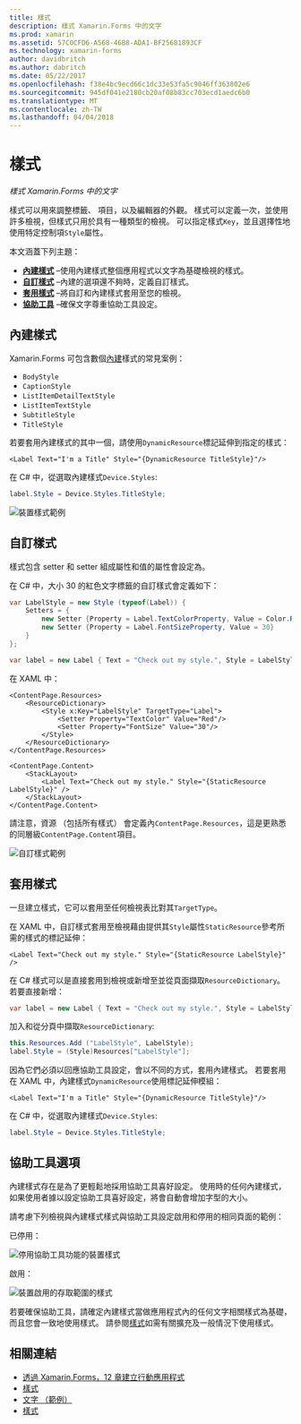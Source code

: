 ```yaml
---
title: 樣式
description: 樣式 Xamarin.Forms 中的文字
ms.prod: xamarin
ms.assetid: 57C0CFD6-A568-46B8-ADA1-BF25681893CF
ms.technology: xamarin-forms
author: davidbritch
ms.author: dabritch
ms.date: 05/22/2017
ms.openlocfilehash: f38e4bc9ecd66c1dc33e53fa5c9046ff363802e6
ms.sourcegitcommit: 945df041e2180cb20af08b83cc703ecd1aedc6b0
ms.translationtype: MT
ms.contentlocale: zh-TW
ms.lasthandoff: 04/04/2018
---
```

# <a name="styles"></a>樣式

_樣式 Xamarin.Forms 中的文字_


樣式可以用來調整標籤、 項目，以及編輯器的外觀。 樣式可以定義一次，並使用許多檢視，但樣式只用於具有一種類型的檢視。
可以指定樣式`Key`，並且選擇性地使用特定控制項`Style`屬性。

本文涵蓋下列主題：

- **[內建樣式](#Built-In_Styles)** &ndash;使用內建樣式整個應用程式以文字為基礎檢視的樣式。
- **[自訂樣式](#Custom_Styles)** &ndash;內建的選項還不夠時，定義自訂樣式。
- **[套用樣式](#Applying_Styles)** &ndash;將自訂和內建樣式套用至您的檢視。
- **[協助工具](#Accessibility)** &ndash;確保文字尊重協助工具設定。

<a name="Built-In_Styles" />

## <a name="built-in-styles"></a>內建樣式

Xamarin.Forms 可包含數個[內建](http://developer.xamarin.com/api/type/Xamarin.Forms.Device+Styles/)樣式的常見案例：

- `BodyStyle`
- `CaptionStyle`
- `ListItemDetailTextStyle`
- `ListItemTextStyle`
- `SubtitleStyle`
- `TitleStyle`

若要套用內建樣式的其中一個，請使用`DynamicResource`標記延伸到指定的樣式：

```xaml
<Label Text="I'm a Title" Style="{DynamicResource TitleStyle}"/>
```

在 C# 中，從選取內建樣式`Device.Styles`:

```csharp
label.Style = Device.Styles.TitleStyle;
```

![](styles-images/builtinstyles.png "裝置樣式範例")

<a name="Custom_Styles" />

## <a name="custom-styles"></a>自訂樣式

樣式包含 setter 和 setter 組成屬性和值的屬性會設定為。

在 C# 中，大小 30 的紅色文字標籤的自訂樣式會定義如下：

```csharp
var LabelStyle = new Style (typeof(Label)) {
    Setters = {
        new Setter {Property = Label.TextColorProperty, Value = Color.Red},
        new Setter {Property = Label.FontSizeProperty, Value = 30}
    }
};

var label = new Label { Text = "Check out my style.", Style = LabelStyle };
```

在 XAML 中：

```xaml
<ContentPage.Resources>
    <ResourceDictionary>
        <Style x:Key="LabelStyle" TargetType="Label">
            <Setter Property="TextColor" Value="Red"/>
            <Setter Property="FontSize" Value="30"/>
        </Style>
    </ResourceDictionary>
</ContentPage.Resources>

<ContentPage.Content>
    <StackLayout>
        <Label Text="Check out my style." Style="{StaticResource LabelStyle}" />
    </StackLayout>
</ContentPage.Content>
```

請注意，資源 （包括所有樣式） 會定義內`ContentPage.Resources`，這是更熟悉的同層級`ContentPage.Content`項目。

![](styles-images/customstyle.png "自訂樣式範例")

<a name="Applying_Styles" />

## <a name="applying-styles"></a>套用樣式

一旦建立樣式，它可以套用至任何檢視表比對其`TargetType`。

在 XAML 中，自訂樣式套用至檢視藉由提供其`Style`屬性`StaticResource`參考所需的樣式的標記延伸：

```xaml
<Label Text="Check out my style." Style="{StaticResource LabelStyle}" />
```

在 C# 樣式可以是直接套用到檢視或新增至並從頁面擷取`ResourceDictionary`。 若要直接新增：

```csharp
var label = new Label { Text = "Check out my style.", Style = LabelStyle };
```

加入和從分頁中擷取`ResourceDictionary`:

```csharp
this.Resources.Add ("LabelStyle", LabelStyle);
label.Style = (Style)Resources["LabelStyle"];
```

因為它們必須以回應協助工具設定，會以不同的方式，套用內建樣式。 若要套用在 XAML 中，內建樣式`DynamicResource`使用標記延伸模組：

```xaml
<Label Text="I'm a Title" Style="{DynamicResource TitleStyle}"/>
```

在 C# 中，從選取內建樣式`Device.Styles`:

```csharp
label.Style = Device.Styles.TitleStyle;
```

## <a name="accessibility"></a>協助工具選項

內建樣式存在是為了更輕鬆地採用協助工具喜好設定。 使用時的任何內建樣式，如果使用者據以設定協助工具喜好設定，將會自動會增加字型的大小。

請考慮下列檢視與內建樣式樣式與協助工具設定啟用和停用的相同頁面的範例：

已停用：

![](styles-images/pre-access.png "停用協助工具功能的裝置樣式")

啟用：

![](styles-images/post-access.png "裝置啟用的存取範圍的樣式")

若要確保協助工具，請確定內建樣式當做應用程式內的任何文字相關樣式為基礎，而且您會一致地使用樣式。 請參閱[樣式](~/xamarin-forms/user-interface/styles/index.md)如需有關擴充及一般情況下使用樣式。


## <a name="related-links"></a>相關連結

- [透過 Xamarin.Forms，12 章建立行動應用程式](https://developer.xamarin.com/r/xamarin-forms/book/chapter12.pdf)
- [樣式](~/xamarin-forms/user-interface/styles/index.md)
- [文字 （範例）](https://developer.xamarin.com/samples/xamarin-forms/UserInterface/Text)
- [樣式](https://developer.xamarin.com/api/type/Xamarin.Forms.Style/)
